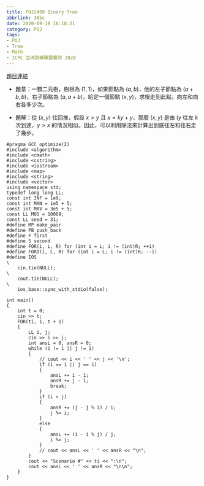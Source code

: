 ```yaml
---
title: POJ2499 Binary Tree
abbrlink: 36bc
date: 2020-09-18 16:18:21
category: POJ
tags:
- POJ
- Tree
- Math
- ICPC 亞洲訓練聯盟暑訓 2020
---
```

[題目連結](http://poj.org/problem?id=2499)
* 題意：一顆二元樹，樹根為 $(1,1)$，如果節點為 $(a,b)$，他的左子節點為 $(a+b,b)$，右子節點為 $(a,a+b)$，給定一個節點 $(x,y)$，求根走到此點，向左和向右各多少次。
<!-- more -->
* 題解：從 $(x,y)$ 往回推，假設 $x>y$ 且 $x=ky+y%x$，那麼 $(x,y)$ 是由 $(y%x,y)$ 往左 $k$ 次到達，$y>x$ 的情況相似。因此，可以利用除法來計算出到底往左和往右走了幾步。
```cpp=
#pragma GCC optimize(2)
#include <algorithm>
#include <cmath>
#include <cstring>
#include <iostream>
#include <map>
#include <string>
#include <vector>
using namespace std;
typedef long long LL;
const int INF = 1e9;
const int MXN = 1e5 + 5;
const int MXV = 3e5 + 5;
const LL MOD = 10009;
const LL seed = 31;
#define MP make_pair
#define PB push_back
#define F first
#define S second
#define FOR(i, L, R) for (int i = L; i != (int)R; ++i)
#define FORD(i, L, R) for (int i = L; i != (int)R; --i)
#define IOS                                                                    \
    cin.tie(NULL);                                                             \
    cout.tie(NULL);                                                            \
    ios_base::sync_with_stdio(false);

int main()
{
    int t = 0;
    cin >> t;
    FOR(ti, 1, t + 1)
    {
        LL i, j;
        cin >> i >> j;
        int ansL = 0, ansR = 0;
        while (i != 1 || j != 1)
        {
            // cout << i << ' ' << j << '\n';
            if (i == 1 || j == 1)
            {
                ansL += i - 1;
                ansR += j - 1;
                break;
            }
            if (i < j)
            {
                ansR += (j - j % i) / i;
                j %= i;
            }
            else
            {
                ansL += (i - i % j) / j;
                i %= j;
            }
            // cout << ansL << ' ' << ansR << "\n";
        }
        cout << "Scenario #" << ti << ":\n";
        cout << ansL << ' ' << ansR << "\n\n";
    }
}
```